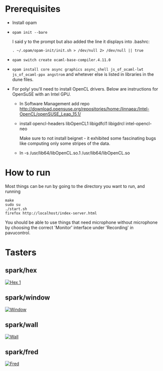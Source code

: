 # Prerequisites

* Install opam

* `opam init --bare`
  
    I said y to the prompt but also added the line it displays into .bashrc:
  
    `. ~/.opam/opam-init/init.sh > /dev/null 2> /dev/null || true`

* `opam switch create ocaml-base-compiler.4.11.0`

* `opam install core async graphics async_shell js_of_ocaml-lwt js_of_ocaml-ppx angstrom`
  and whetever else is listed in libraries in the dune files.

* For poly/ you'll need to install OpenCL drivers. Below are
  instructions for OpenSuSE with an Intel GPU.

  + In Software Management add repo
    http://download.opensuse.org/repositories/home:/linnaea:/Intel-OpenCL/openSUSE_Leap_15.1/

  + install
    opencl-headers
    libOpenCL1
    libigdfcl1
    libigdrcl
    intel-opencl-neo

    Make sure to not install beignet - it exhibited some fascinating bugs like
    computing only some stripes of the data.

  + ln -s /usr/lib64/libOpenCL.so.1 /usr/lib64/libOpenCL.so

# How to run

Most things can be run by going to the directory you want to run, and running

```
make
sudo su
./start.sh
firefox http://localhost/index-server.html
```

You should be able to use things that need microphone without microphone by
choosing the correct 'Monitor' interface under 'Recording' in pavucontrol.

# Tasters

## spark/hex
[![Hex 1](https://img.youtube.com/vi/5e8FJhhpSPo/maxresdefault.jpg)](https://www.youtube.com/watch?v=5e8FJhhpSPo)

## spark/window

[![Window](https://img.youtube.com/vi/K_6M-9U1NGE/maxresdefault.jpg)](https://www.youtube.com/watch?v=K_6M-9U1NGE)

## spark/wall

[![Wall](https://img.youtube.com/vi/6cONcKzx4GY/maxresdefault.jpg)](https://www.youtube.com/watch?v=6cONcKzx4GY)

## spark/fred

[![Fred](https://img.youtube.com/vi/VhBzc3j_vPA/maxresdefault.jpg)](https://www.youtube.com/watch?v=VhBzc3j_vPA)
